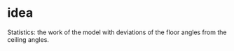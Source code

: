 # idea
Statistics: the work of the model with deviations of the floor angles from the ceiling angles.
